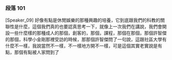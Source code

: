 ### 段落 101

[Speaker_09] 好像有點是休閒娛樂的那種興趣的培養，它到底跟我們的科教的關聯性是什麼，這個我們真的也要認真思考一下，就像上一次我們在講說，我們會開設一些什麼樣的那種成人的那個，創客的，那個，課程，那個在那個，那個許智傑的那個，科學小金剛那裡受訪的時候，那那個許智傑問了一句說，這跟社區大學有什麼不一樣，我說當然不一樣，不一樣地方開不一樣，可是這個其實老實說是有點，那個有點被人家問到了